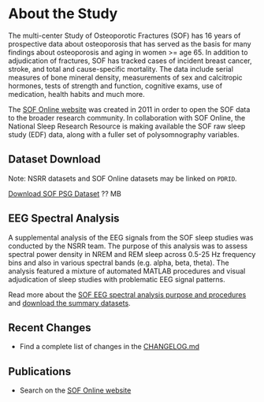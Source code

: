 # About the Study

The multi-center Study of Osteoporotic Fractures (SOF) has 16 years of prospective data about osteoporosis that has served as the basis for many findings about osteoporosis and aging in women >= age 65. In addition to adjudication of fractures, SOF has tracked cases of incident breast cancer, stroke, and total and cause-specific mortality. The data include serial measures of bone mineral density, measurements of sex and calcitropic hormones, tests of strength and function, cognitive exams, use of medication, health habits and much more.

The [SOF Online website](http://sof.ucsf.edu/) was created in 2011 in order to open the SOF data to the broader research community. In collaboration with SOF Online, the National Sleep Research Resource is making available the SOF raw sleep study (EDF) data, along with a fuller set of polysomnography variables.

## Dataset Download

Note: NSRR datasets and SOF Online datasets may be linked on `PDRID`.

<a href=":files_path:/datasets" class="btn btn-success btn-lg">Download SOF PSG Dataset</a> ?? MB

## EEG Spectral Analysis

A supplemental analysis of the EEG signals from the SOF sleep studies was conducted by the NSRR team. The purpose of this analysis was to assess spectral power density in NREM and REM sleep across 0.5-25 Hz frequency bins and also in various spectral bands (e.g. alpha, beta, theta). The analysis featured a mixture of automated MATLAB procedures and visual adjudication of sleep studies with problematic EEG signal patterns.

Read more about the [SOF EEG spectral analysis purpose and procedures](eeg-spectral-analysis.md) and <a href=":files_path:/datasets">download the summary datasets</a>.

## Recent Changes

- Find a complete list of changes in the [CHANGELOG.md](:pages_path:/CHANGELOG.md)

## Publications

- Search on the [SOF Online website](http://sof.ucsf.edu/interface/PubMain.asp)
